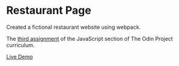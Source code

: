 # Restaurant Page

Created a fictional restaurant website using webpack.

The [third assignment](https://www.theodinproject.com/lessons/node-path-javascript-restaurant-page) of the JavaScript section of The Odin Project curriculum.

[Live Demo](https://jaredmates.github.io/restaurant-page/)
